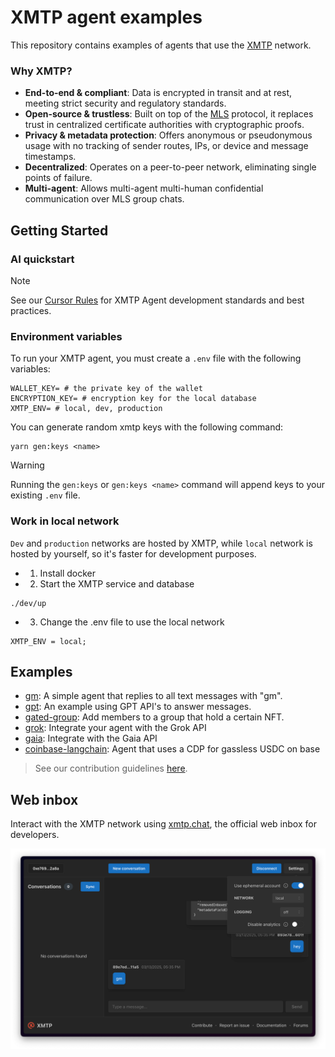 # XMTP agent examples

This repository contains examples of agents that use the [XMTP](https://docs.xmtp.org/) network.

### Why XMTP?

- **End-to-end & compliant**: Data is encrypted in transit and at rest, meeting strict security and regulatory standards.
- **Open-source & trustless**: Built on top of the [MLS](https://messaginglayersecurity.rocks/) protocol, it replaces trust in centralized certificate authorities with cryptographic proofs.
- **Privacy & metadata protection**: Offers anonymous or pseudonymous usage with no tracking of sender routes, IPs, or device and message timestamps.
- **Decentralized**: Operates on a peer-to-peer network, eliminating single points of failure.
- **Multi-agent**: Allows multi-agent multi-human confidential communication over MLS group chats.

## Getting Started

### AI quickstart

> [!NOTE]
> See our [Cursor Rules](/.cursor/README.md) for XMTP Agent development standards and best practices.

### Environment variables

To run your XMTP agent, you must create a `.env` file with the following variables:

```tsx
WALLET_KEY= # the private key of the wallet
ENCRYPTION_KEY= # encryption key for the local database
XMTP_ENV= # local, dev, production
```

You can generate random xmtp keys with the following command:

```tsx
yarn gen:keys <name>
```

> [!WARNING]
> Running the `gen:keys` or `gen:keys <name>` command will append keys to your existing `.env` file.

### Work in local network

`Dev` and `production` networks are hosted by XMTP, while `local` network is hosted by yourself, so it's faster for development purposes.

- 1. Install docker
- 2. Start the XMTP service and database

```tsx
./dev/up
```

- 3. Change the .env file to use the local network

```tsx
XMTP_ENV = local;
```

## Examples

- [gm](/gm/): A simple agent that replies to all text messages with "gm".
- [gpt](/examples/gpt/): An example using GPT API's to answer messages.
- [gated-group](/examples/gated-group/): Add members to a group that hold a certain NFT.
- [grok](/examples/grok/): Integrate your agent with the Grok API
- [gaia](/examples/gaia/): Integrate with the Gaia API
- [coinbase-langchain](/examples/coinbase-langchain/): Agent that uses a CDP for gassless USDC on base

> See our contribution guidelines [here](/CONTRIBUTING.md).

## Web inbox

Interact with the XMTP network using [xmtp.chat](https://xmtp.chat), the official web inbox for developers.

![](/media/chat.png)
